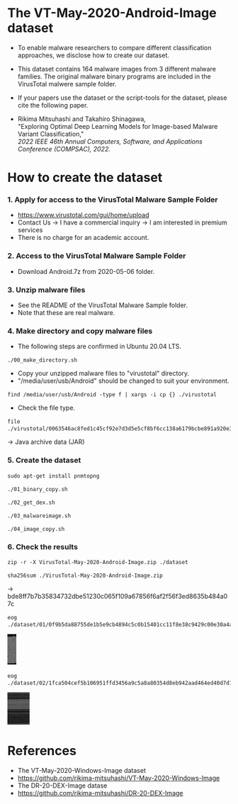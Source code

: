 # The VT-May-2020-Android-Image dataset

* To enable malware researchers to compare different classification approaches, we disclose how to create our dataset.

* This dataset contains 164 malware images from 3 different malware families. The original malware binary programs are included in the VirusTotal malwere sample folder.

* If your papers use the dataset or the script-tools for the dataset, please cite the following paper.

* Rikima Mitsuhashi and Takahiro Shinagawa, <br>
"Exploring Optimal Deep Learning Models for Image-based Malware Variant Classification,"<br>
*2022 IEEE 46th Annual Computers, Software, and Applications Conference (COMPSAC), 2022.*

# How to create the dataset
### 1. Apply for access to the VirusTotal Malware Sample Folder

* https://www.virustotal.com/gui/home/upload
* Contact Us -> I have a commercial inquiry -> I am interested in premium services
* There is no charge for an academic account.

### 2. Access to the VirusTotal Malware Sample Folder 

* Download Android.7z from 2020-05-06 folder.

### 3. Unzip malware files
* See the README of the VirusTotal Malware Sample folder.
* Note that these are real malware.

### 4. Make directory and copy malware files
* The following steps are confirmed in Ubuntu 20.04 LTS.
```
./00_make_directory.sh
```
* Copy your unzipped malware files to "virustotal" directory.
* "/media/user/usb/Android" should be changed to suit your environment.
```
find /media/user/usb/Android -type f | xargs -i cp {} ./virustotal
```
* Check the file type. 
```
file ./virustotal/0063546ac8fed1c45cf92e7d3d5e5cf8bf6cc138a6179bcbe891a920e3f49e76
```
-> Java archive data (JAR)

### 5. Create the dataset
```
sudo apt-get install pnmtopng
```
```
./01_binary_copy.sh
```
```
./02_get_dex.sh
```
```
./03_malwareimage.sh
```
```
./04_image_copy.sh
```


### 6. Check the results
```
zip -r -X VirusTotal-May-2020-Android-Image.zip ./dataset
```
```
sha256sum ./VirusTotal-May-2020-Android-Image.zip
```
-> bde8ff7b7b35834732dbe51230c065f109a67856f6af2f56f3ed8635b484a07c

```
eog ./dataset/01/0f9b5da88755de1b5e9cb4894c5c0b15401cc11f8e38c9429c00e30a4ae832cf.dex.png
```
<img src="./sample01.jpg" width=4%>

```
eog ./dataset/02/1fca504cef5b106951ffd3456a9c5a8a80354d8eb942aad464ed40d7d1b7e4e8.dex.png
```
<img src="./sample02.jpg" width=10%>

# References
* The VT-May-2020-Windows-Image dataset
* https://github.com/rikima-mitsuhashi/VT-May-2020-Windows-Image
* The DR-20-DEX-Image datase
* https://github.com/rikima-mitsuhashi/DR-20-DEX-Image
